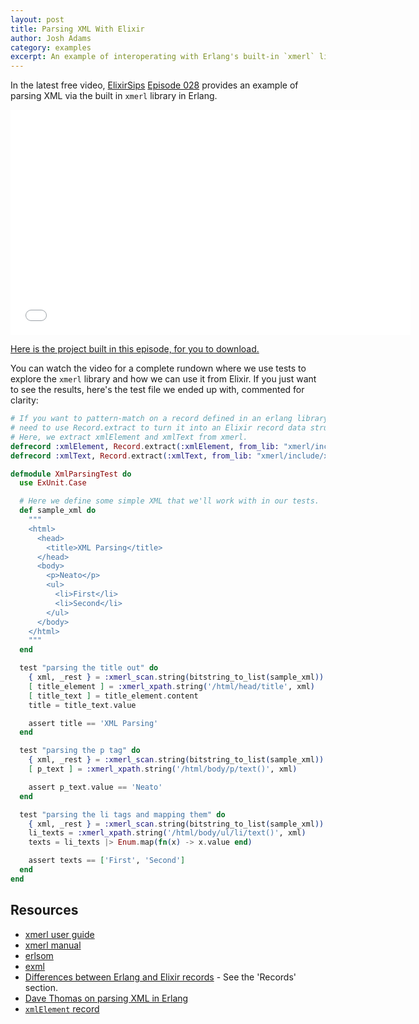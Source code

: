 ```yaml
---
layout: post
title: Parsing XML With Elixir
author: Josh Adams
category: examples
excerpt: An example of interoperating with Erlang's built-in `xmerl` library to parse XML.
---
```


In the latest free video, [ElixirSips](http://www.elixirsips.com) [Episode
028](http://elixirsips.com/episodes/028_parsing_xml.html) provides an example of
parsing XML via the built in `xmerl` library in Erlang.

<iframe src="//fast.wistia.net/embed/iframe/pi407o195d" allowtransparency="true" frameborder="0" scrolling="no" class="wistia_embed" name="wistia_embed" allowfullscreen mozallowfullscreen webkitallowfullscreen oallowfullscreen msallowfullscreen width="640" height="360"></iframe>

[Here is the project built in this episode, for you to download.](http://elixirsips.com/downloads/028_parsing_xml.tar.gz)

You can watch the video for a complete rundown where we use tests to explore the
`xmerl` library and how we can use it from Elixir.  If you just want to see the
results, here's the test file we ended up with, commented for clarity:

```elixir
# If you want to pattern-match on a record defined in an erlang library, you
# need to use Record.extract to turn it into an Elixir record data structure.
# Here, we extract xmlElement and xmlText from xmerl.
defrecord :xmlElement, Record.extract(:xmlElement, from_lib: "xmerl/include/xmerl.hrl")
defrecord :xmlText, Record.extract(:xmlText, from_lib: "xmerl/include/xmerl.hrl")

defmodule XmlParsingTest do
  use ExUnit.Case

  # Here we define some simple XML that we'll work with in our tests.
  def sample_xml do
    """
    <html>
      <head>
        <title>XML Parsing</title>
      </head>
      <body>
        <p>Neato</p>
        <ul>
          <li>First</li>
          <li>Second</li>
        </ul>
      </body>
    </html>
    """
  end

  test "parsing the title out" do
    { xml, _rest } = :xmerl_scan.string(bitstring_to_list(sample_xml))
    [ title_element ] = :xmerl_xpath.string('/html/head/title', xml)
    [ title_text ] = title_element.content
    title = title_text.value

    assert title == 'XML Parsing'
  end

  test "parsing the p tag" do
    { xml, _rest } = :xmerl_scan.string(bitstring_to_list(sample_xml))
    [ p_text ] = :xmerl_xpath.string('/html/body/p/text()', xml)

    assert p_text.value == 'Neato'
  end

  test "parsing the li tags and mapping them" do
    { xml, _rest } = :xmerl_scan.string(bitstring_to_list(sample_xml))
    li_texts = :xmerl_xpath.string('/html/body/ul/li/text()', xml)
    texts = li_texts |> Enum.map(fn(x) -> x.value end)

    assert texts == ['First', 'Second']
  end
end
```

## Resources
- [xmerl user guide](http://www.erlang.org/doc/apps/xmerl/xmerl_ug.html)
- [xmerl manual](http://www.erlang.org/doc/man/xmerl_scan.html)
- [erlsom](https://github.com/willemdj/erlsom)
- [exml](https://github.com/paulgray/exml)
- [Differences between Erlang and Elixir records](http://elixir-lang.org/crash-course.html#notable_differences) - See the 'Records' section.
- [Dave Thomas on parsing XML in Erlang](http://pragdave.pragprog.com/pragdave/2007/04/a_first_erlang_.html)
- [`xmlElement` record](https://github.com/erlang/otp/blob/maint/lib/xmerl/include/xmerl.hrl#L73-L85)
